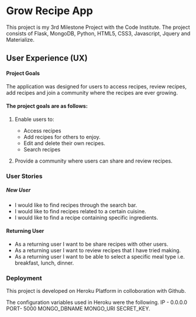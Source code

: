 # Grow Recipe App

This project is my 3rd Milestone Project with the Code Institute. The project consists of Flask, MongoDB, Python, HTML5, CSS3, Javascript, Jquery and Materialize. 

## User Experience (UX)

#### Project Goals

The application was designed for users to access recipes, review recipes, add recipes and join a community where the recipes are ever growing.

#### The project goals are as follows:

1. Enable users to:
    * Access recipes
    * Add recipes for others to enjoy.
    * Edit and delete their own recipes.
    * Search recipes 

2. Provide a community where users can share and review recipes.

### User Stories

##### New User
* I would like to find recipes through the search bar.
* I would like to find recipes related to a certain cuisine.
* I would like to find a recipe containing specific ingredients.

#### Returning User
* As a returning user I want to be share recipes with other users.
* As a returning user I want to review recipes that I have tried making.
* As a returning user I want to be able to select a specific meal type i.e. breakfast, lunch, dinner.

### Deployment
This project is developed on Heroku Platform in colloboration with Github.

The configuration variables used in Heroku were the following.
IP - 0.0.0.0 
PORT- 5000 
MONGO_DBNAME 
MONGO_URI SECRET_KEY.

